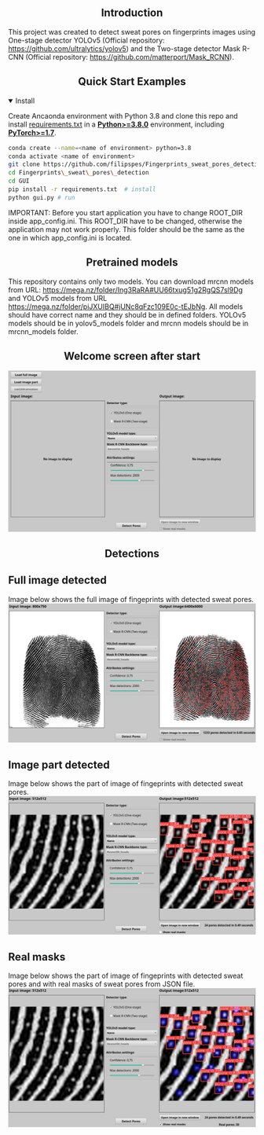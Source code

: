 ## <div align="center">Introduction</div>
This project was created to detect sweat pores on fingerprints images using One-stage detector YOLOv5 (Official repository: https://github.com/ultralytics/yolov5) and the Two-stage detector Mask R-CNN (Official repository: https://github.com/matterport/Mask_RCNN).

## <div align="center">Quick Start Examples</div>

<details open>
<summary>Install</summary>

Create Ancaonda environment with Python 3.8 and clone this repo and install [requirements.txt](https://github.com/ultralytics/yolov5/blob/master/requirements.txt) in a
[**Python>=3.8.0**](https://www.python.org/) environment, including
[**PyTorch>=1.7**](https://pytorch.org/get-started/locally/).

```bash
conda create --name=<name of environment> python=3.8
conda activate <name of environment>
git clone https://github.com/filipspes/Fingerprints_sweat_pores_detection  # clone
cd Fingerprints\_sweat\_pores\_detection
cd GUI
pip install -r requirements.txt  # install
python gui.py # run
```
IMPORTANT: Before you start application you have to change ROOT_DIR inside app_config.ini. This ROOT_DIR have to be changed, otherwise the application may not work properly. This folder should be the same as the one in which app_config.ini is located.

## <div align="center">Pretrained models</div>
This repository contains only two models. You can download mrcnn models from URL: https://mega.nz/folder/Ing3RaRA#UU66txug51g2RgQS7sl9Dg and YOLOv5 models from URL https://mega.nz/folder/piJXUIBQ#jUNc8qFzc109E0c-tEJbNg.
All models should have correct name and they should be in defined folders. YOLOv5 models should be in yolov5_models folder and mrcnn models should be in mrcnn_models folder.


## <div align="center">Welcome screen after start</div>
![Welcome screen](assets/WelcomeScreen.png)

## <div align="center">Detections</div>
## <div align="left">Full image detected</div>
Image below shows the full image of fingeprints with detected sweat pores.
![Pores detected - full image](assets/PoresDetectedFullImage.png)
## <div align="left">Image part detected</div>
Image below shows the part of image of fingeprints with detected sweat pores.
![Welcome screen](assets/PoresDetectedImagePart.png)
## <div align="left">Real masks</div>
Image below shows the part of image of fingeprints with detected sweat pores and with real masks of sweat pores from JSON file.
![Welcome screen](assets/PoresDetectedImagePartWithMasks.png)

